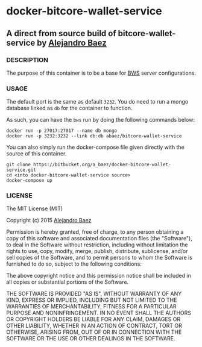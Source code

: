 # docker-bitcore-wallet-service
## A direct from source build of bitcore-wallet-service by [Alejandro Baez](https://twitter.com/a_baez)

### DESCRIPTION
The purpose of this container is to be a base for [BWS](https://github.com/bitpay/bitcore-wallet-service)
server configurations.

### USAGE
The default port is the same as default `3232`. You do need to run a mongo
database linked as `db` for the container to function.

As such, you can have the `bws` run by doing the following commands below:

```
docker run -p 27017:27017 --name db mongo
docker run -p 3232:3232 --link db:db abaez/bitcore-wallet-service
```
You can also simply run the docker-compose file given directly with the source
of this container.

```
git clone https://bitbucket.org/a_baez/docker-bitcore-wallet-service.git
cd <into docker-bitcore-wallet-service source>
docker-compose up
```

### LICENSE
The MIT License (MIT)

Copyright (c) 2015 [Alejandro Baez](https://twitter.com/a_baez)

Permission is hereby granted, free of charge, to any person obtaining a copy
of this software and associated documentation files (the "Software"), to deal
in the Software without restriction, including without limitation the rights
to use, copy, modify, merge, publish, distribute, sublicense, and/or sell
copies of the Software, and to permit persons to whom the Software is
furnished to do so, subject to the following conditions:

The above copyright notice and this permission notice shall be included in
all copies or substantial portions of the Software.

THE SOFTWARE IS PROVIDED "AS IS", WITHOUT WARRANTY OF ANY KIND, EXPRESS OR
IMPLIED, INCLUDING BUT NOT LIMITED TO THE WARRANTIES OF MERCHANTABILITY,
FITNESS FOR A PARTICULAR PURPOSE AND NONINFRINGEMENT. IN NO EVENT SHALL THE
AUTHORS OR COPYRIGHT HOLDERS BE LIABLE FOR ANY CLAIM, DAMAGES OR OTHER
LIABILITY, WHETHER IN AN ACTION OF CONTRACT, TORT OR OTHERWISE, ARISING FROM,
OUT OF OR IN CONNECTION WITH THE SOFTWARE OR THE USE OR OTHER DEALINGS IN
THE SOFTWARE.
